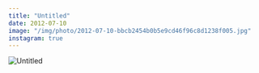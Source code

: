 ```yaml
---
title: "Untitled"
date: 2012-07-10
image: "/img/photo/2012-07-10-bbcb2454b0b5e9cd46f96c8d1238f005.jpg"
instagram: true
---
```


![Untitled](/img/photo/2012-07-10-bbcb2454b0b5e9cd46f96c8d1238f005.jpg)
